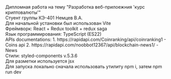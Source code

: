 
<div>Дипломная работа на тему "Разработка веб-прилоежния 'курс криптовалюты'"</div>
<div>Стуент группы КЭ-401 Немцев В.А.</div>
<div>Для начальной установки был использован Vite</div>
<div>Фреймворк: React + Redux toolkit + redux saga</div>
<div>Язык программирования: TypeScript (ES22)</div>
<div>
  APIs documentations: 
  1. https://rapidapi.com/Coinranking/api/coinranking1 - Coins api
  2. https://rapidapi.com/noobbot12367/api/blockchain-news1/ - News
</div>
<div>
Стили: styled-components v.5.3.6
</div>
<div>
  Для разметки используется jsx
</div>
<div>
  Для запуска локально сначала использовать утилиту npm i, затем npm run dev
</div>
